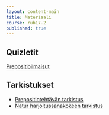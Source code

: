 ```yaml
---
layout: content-main
title: Materiaali
course: rub17.2
published: true
---
```


## Quizletit

[Prepositioilmaisut](https://quizlet.com/_d6efr8?x=1jqt&i=dz01n)

## Tarkistukset

- [Prepositiotehtävän tarkistus](/media/rub7/Prepositiot_plussa.pdf)
- [Natur harjoitussanakokeen tarkistus](/media/rub7/Natur_harjoitussanis.pdf)


